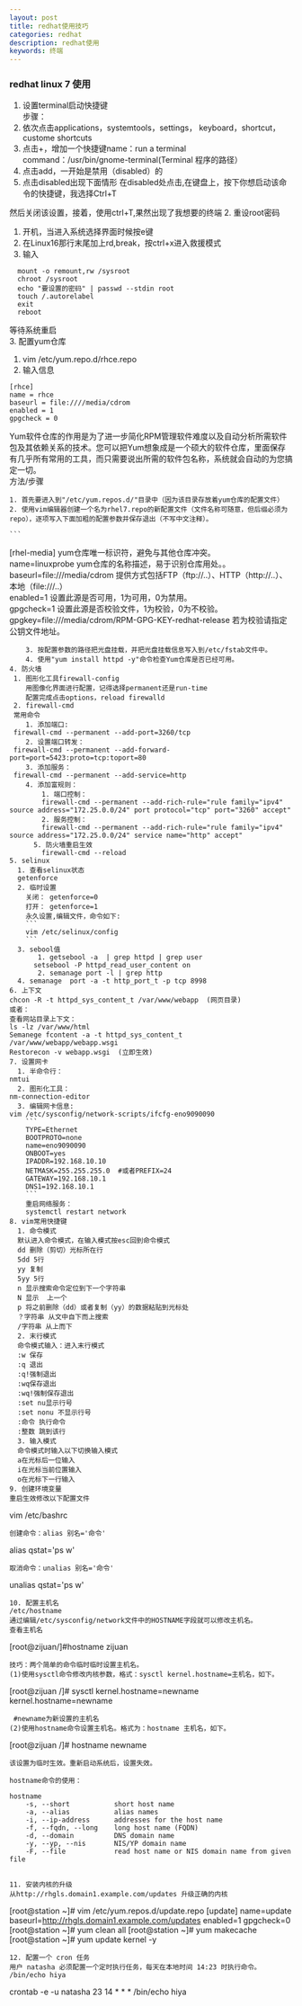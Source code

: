 ```yaml
---
layout: post
title: redhat使用技巧
categories: redhat
description: redhat使用
keywords: 终端
---
```

### redhat linux 7 使用
1. 设置terminal启动快捷键  
步骤：
  1. 依次点击applications，systemtools，settings， keyboard，shortcut，custome shortcuts  
  2. 点击+，增加一个快捷键name：run a terminal
    command：/usr/bin/gnome-terminal(Terminal 程序的路径）
  3. 点击add，一开始是禁用（disabled）的
  4. 点击disabled出现下面情形
    在disabled处点击,在键盘上，按下你想启动该命令的快捷键，我选择Ctrl+T

  然后关闭该设置，接着，使用ctrl+T,果然出现了我想要的终端
2. 重设root密码

  1. 开机，当进入系统选择界面时候按e键
  2. 在Linux16那行末尾加上rd,break，按ctrl+x进入救援模式
  3. 输入
  ```
    mount -o remount,rw /sysroot
    chroot /sysroot
    echo "要设置的密码" | passwd --stdin root
    touch /.autorelabel
    exit
    reboot
  ```
  等待系统重启  
3. 配置yum仓库  
 1. vim /etc/yum.repo.d/rhce.repo
 2. 输入信息
 ```
 [rhce]
 name = rhce
 baseurl = file:////media/cdrom
 enabled = 1
 gpgcheck = 0
 ```
 Yum软件仓库的作用是为了进一步简化RPM管理软件难度以及自动分析所需软件包及其依赖关系的技术。您可以把Yum想象成是一个硕大的软件仓库，里面保存有几乎所有常用的工具，而只需要说出所需的软件包名称，系统就会自动的为您搞定一切。  
方法/步骤

    1. 首先要进入到"/etc/yum.repos.d/"目录中（因为该目录存放着yum仓库的配置文件）
    2. 使用vim编辑器创建一个名为rhel7.repo的新配置文件（文件名称可随意，但后缀必须为repo），逐项写入下面加粗的配置参数并保存退出（不写中文注释）。  

    ```
[rhel-media] yum仓库唯一标识符，避免与其他仓库冲突。    
name=linuxprobe yum仓库的名称描述，易于识别仓库用处。。    
baseurl=file:///media/cdrom 提供方式包括FTP（ftp://..）、HTTP（http://..）、本地（file:///..）  
enabled=1 设置此源是否可用，1为可用，0为禁用。  
gpgcheck=1 设置此源是否校验文件，1为校验，0为不校验。  
gpgkey=file:///media/cdrom/RPM-GPG-KEY-redhat-release 若为校验请指定公钥文件地址。  
```
    3. 按配置参数的路径把光盘挂载，并把光盘挂载信息写入到/etc/fstab文件中。
    4. 使用"yum install httpd -y"命令检查Yum仓库是否已经可用。
4. 防火墙
 1. 图形化工具firewall-config
    用图像化界面进行配置，记得选择permanent还是run-time
    配置完成点击options，reload firewalld
 2. firewall-cmd
 常用命令  
    1. 添加端口:   
 firewall-cmd --permanent --add-port=3260/tcp
    2. 设置端口转发：  
 firewall-cmd --permanent --add-forward-port=port=5423:proto=tcp:toport=80  
    3. 添加服务：  
 firewall-cmd --permanent --add-service=http  
    4. 添加富规则：  
        1. 端口控制：  
        firewall-cmd --permanent --add-rich-rule="rule family="ipv4" source address="172.25.0.0/24" port protocol="tcp" port="3260" accept"  
        2. 服务控制：  
        firewall-cmd --permanent --add-rich-rule="rule family="ipv4" source address="172.25.0.0/24" service name="http" accept"  
      5. 防火墙重启生效
        firewall-cmd --reload
5. selinux   
  1. 查看selinux状态
  getenforce
  2. 临时设置
    关闭： getenforce=0
    打开： getenforce=1
    永久设置,编辑文件，命令如下:
    ```
    vim /etc/selinux/config
    ```
  3. sebool值
       1. getsebool -a  | grep httpd | grep user  
      setsebool -P httpd_read_user_content on
       2. semanage port -l | grep http  
  4. semanage  port -a -t http_port_t -p tcp 8998
6. 上下文  
chcon -R -t httpd_sys_content_t /var/www/webapp  (网页目录)  
或者：
查看网站目录上下文：  
ls -lz /var/www/html
Semanege fcontent -a -t httpd_sys_content_t /var/www/webapp/webapp.wsgi  
Restorecon -v webapp.wsgi  (立即生效)
7. 设置网卡  
  1. 半命令行：  
nmtui  
  2. 图形化工具：  
nm-connection-editor  
  3. 编辑网卡信息:  
vim /etc/sysconfig/network-scripts/ifcfg-eno9090090  
    ```
    TYPE=Ethernet
    BOOTPROTO=none
    name=eno9090090
    ONBOOT=yes
    IPADDR=192.168.10.10
    NETMASK=255.255.255.0  #或者PREFIX=24
    GATEWAY=192.168.10.1
    DNS1=192.168.10.1
    ```
    重启网络服务：  
    systemctl restart network
8. vim常用快捷键
  1. 命令模式
  默认进入命令模式，在输入模式按esc回到命令模式  
  dd 删除（剪切）光标所在行  
  5dd 5行  
  yy 复制    
  5yy 5行    
  n 显示搜索命令定位到下一个字符串    
  N 显示  上一个
  p 将之前删除（dd）或者复制（yy）的数据粘贴到光标处  
  ？字符串 从文中自下而上搜索  
  /字符串 从上而下   
  2. 末行模式
  命令模式输入：进入末行模式
  :w 保存  
  :q 退出  
  :q!强制退出  
  :wq保存退出  
  :wq!强制保存退出  
  :set nu显示行号  
  :set nonu 不显示行号   
  :命令 执行命令  
  :整数 跳到该行  
  3. 输入模式
  命令模式时输入以下切换输入模式
  a在光标后一位输入
  i在光标当前位置输入
  o在光标下一行输入
9. 创建环境变量
重启生效修改以下配置文件
```
vim /etc/bashrc  
```
创建命令：alias 别名='命令'  
```
alias qstat='ps w'
```
取消命令：unalias 别名='命令'
```
unalias  qstat='ps w'
```
10. 配置主机名  
/etc/hostname
通过编辑/etc/sysconfig/network文件中的HOSTNAME字段就可以修改主机名。  
查看主机名
```
[root@zijuan/]#hostname
zijuan                             
```
技巧：两个简单的命令临时临时设置主机名。   
(1)使用sysctl命令修改内核参数，格式：sysctl kernel.hostname=主机名，如下。  
```
[root@zijuan /]# sysctl kernel.hostname=newname                                   
kernel.hostname=newname
```
 #newname为新设置的主机名  
(2)使用hostname命令设置主机名。格式为：hostname 主机名，如下。   
```
[root@zijuan /]# hostname newname
```
该设置为临时生效。重新启动系统后，设置失效。

hostname命令的使用：

hostname    
    -s, --short           short host name   
    -a, --alias           alias names   
    -i, --ip-address      addresses for the host name   
    -f, --fqdn, --long    long host name (FQDN)   
    -d, --domain          DNS domain name   
    -y, --yp, --nis       NIS/YP domain name   
    -F, --file            read host name or NIS domain name from given file  


11. 安装内核的升级
从http://rhgls.domain1.example.com/updates 升级正确的内核
```
[root@station ~]# vim /etc/yum.repos.d/update.repo [update] name=update baseurl=http://rhgls.domain1.example.com/updates enabled=1 gpgcheck=0 [root@station ~]# yum clean all [root@station ~]# yum makecache  [root@station ~]# yum update kernel -y
```
12. 配置一个 cron 任务
用户 natasha 必须配置一个定时执行任务，每天在本地时间 14:23 时执行命令。
/bin/echo hiya
```
crontab -e -u natasha 23 14 * * * /bin/echo hiya
```
